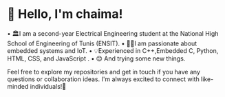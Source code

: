 
# 👋 Hello, I'm chaima!

•	🏛️I am a second-year Electrical Engineering student at the National High School of Engineering of Tunis (ENSIT). 
•	👩‍💻I am passionate about embedded systems and IoT.
•	💡Experienced in C++,Embedded C, Python, HTML, CSS, and JavaScript .
•	😊 And trying some new things.

Feel free to explore my repositories and get in touch if you have any questions or collaboration ideas. I'm always excited to connect with like-minded individuals!🤗
